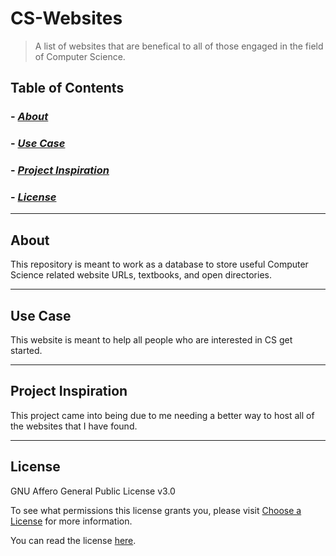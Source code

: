 # CS-Websites
>A list of websites that are benefical to all of those engaged in the field of Computer Science.

## Table of Contents
### - *[About](#about)*
### - *[Use Case](#use-case)*
### - *[Project Inspiration](#project-inspiration)*
### - *[License](#license)*

---
## About
This repository is meant to work as a database to store useful Computer Science related website URLs, textbooks, and open directories.

---
## Use Case
This website is meant to help all people who are interested in CS get started.

---
## Project Inspiration
This project came into being due to me needing a better way to host all of the websites that I have found.

---
## License
GNU Affero General Public License v3.0

To see what permissions this license grants you, please visit [Choose a License](https://choosealicense.com/licenses/agpl-3.0/) for more information.

You can read the license [here](LICENSE).
